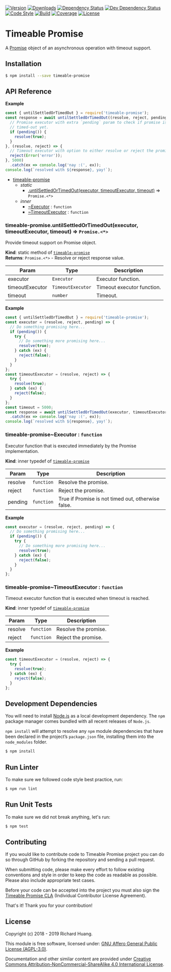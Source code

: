 [![Version](https://img.shields.io/npm/v/timeable-promise.svg)](https://bit.ly/2YFweqU)
[![Downloads](https://img.shields.io/npm/dt/timeable-promise.svg)](https://bit.ly/2YFweqU)
[![Dependency Status](https://img.shields.io/david/rickypc/timeable-promise.svg)](https://bit.ly/2KhJo3N)
[![Dev Dependency Status](https://img.shields.io/david/dev/rickypc/timeable-promise.svg)](https://bit.ly/2MuKEU3)
[![Code Style](https://img.shields.io/badge/code%20style-Airbnb-red.svg)](https://bit.ly/2JYN1gk)
[![Build](https://img.shields.io/travis/rickypc/timeable-promise.svg)](https://bit.ly/2ZlJrSv)
[![Coverage](https://img.shields.io/codecov/c/github/rickypc/timeable-promise.svg)](https://bit.ly/2LPRiVj)
[![License](https://img.shields.io/npm/l/timeable-promise.svg)](https://bit.ly/2yi7gyO)

Timeable Promise
================

A [Promise](https://mzl.la/2Yt4ykQ) object of an asynchronous operation with timeout support.

Installation
-

```bash
$ npm install --save timeable-promise
```

API Reference
-
**Example**  
```js
const { untilSettledOrTimedOut } = require('timeable-promise');
const response = await untilSettledOrTimedOut((resolve, reject, pending) => {
  // Promise executor with extra `pending` param to check if promise is not
  // timed-out yet.
  if (pending()) {
    resolve(true);
  }
}, (resolve, reject) => {
  // Timeout executor with option to either resolve or reject the promise.
  reject(Error('error'));
}, 5000)
  .catch(ex => console.log('nay :(', ex));
console.log(`resolved with ${response}, yay!`);
```

* [timeable-promise](#module_timeable-promise)
    * _static_
        * [.untilSettledOrTimedOut(executor, timeoutExecutor, timeout)](#module_timeable-promise.untilSettledOrTimedOut) ⇒ <code>Promise.&lt;\*&gt;</code>
    * _inner_
        * [~Executor](#module_timeable-promise..Executor) : <code>function</code>
        * [~TimeoutExecutor](#module_timeable-promise..TimeoutExecutor) : <code>function</code>

<a name="module_timeable-promise.untilSettledOrTimedOut"></a>

### timeable-promise.untilSettledOrTimedOut(executor, timeoutExecutor, timeout) ⇒ <code>Promise.&lt;\*&gt;</code>
Provide timeout support on Promise object.

**Kind**: static method of [<code>timeable-promise</code>](#module_timeable-promise)  
**Returns**: <code>Promise.&lt;\*&gt;</code> - Resolve or reject response value.  

| Param | Type | Description |
| --- | --- | --- |
| executor | <code>Executor</code> | Executor function. |
| timeoutExecutor | <code>TimeoutExecutor</code> | Timeout executor function. |
| timeout | <code>number</code> | Timeout. |

**Example**  
```js
const { untilSettledOrTimedOut } = require('timeable-promise');
const executor = (resolve, reject, pending) => {
  // Do something promising here...
  if (pending()) {
    try {
      // Do something more promising here...
      resolve(true);
    } catch (ex) {
      reject(false);
    }
  }
};
const timeoutExecutor = (resolve, reject) => {
  try {
    resolve(true);
  } catch (ex) {
    reject(false);
  }
};
const timeout = 5000;
const response = await untilSettledOrTimedOut(executor, timeoutExecutor, timeout)
  .catch(ex => console.log('nay :(', ex));
console.log(`resolved with ${response}, yay!`);
```
<a name="module_timeable-promise..Executor"></a>

### timeable-promise~Executor : <code>function</code>
Executor function that is executed immediately by the Promise implementation.

**Kind**: inner typedef of [<code>timeable-promise</code>](#module_timeable-promise)  

| Param | Type | Description |
| --- | --- | --- |
| resolve | <code>function</code> | Resolve the promise. |
| reject | <code>function</code> | Reject the promise. |
| pending | <code>function</code> | True if Promise is not timed out, otherwise false. |

**Example**  
```js
const executor = (resolve, reject, pending) => {
  // Do something promising here...
  if (pending()) {
    try {
      // Do something more promising here...
      resolve(true);
    } catch (ex) {
      reject(false);
    }
  }
};
```
<a name="module_timeable-promise..TimeoutExecutor"></a>

### timeable-promise~TimeoutExecutor : <code>function</code>
Timeout executor function that is executed when timeout is reached.

**Kind**: inner typedef of [<code>timeable-promise</code>](#module_timeable-promise)  

| Param | Type | Description |
| --- | --- | --- |
| resolve | <code>function</code> | Resolve the promise. |
| reject | <code>function</code> | Reject the promise. |

**Example**  
```js
const timeoutExecutor = (resolve, reject) => {
  try {
    resolve(true);
  } catch (ex) {
    reject(false);
  }
};
```

Development Dependencies
-
You will need to install [Node.js](https://bit.ly/2SMCGXK) as a local development dependency. The `npm` package manager comes bundled with all recent releases of `Node.js`.

`npm install` will attempt to resolve any `npm` module dependencies that have been declared in the project’s `package.json` file, installing them into the `node_modules` folder.

```bash
$ npm install
```

Run Linter
-
To make sure we followed code style best practice, run:

```bash
$ npm run lint
```

Run Unit Tests
-
To make sure we did not break anything, let's run:

```bash
$ npm test
```

Contributing
-
If you would like to contribute code to Timeable Promise project you can do so through GitHub by forking the repository and sending a pull request.

When submitting code, please make every effort to follow existing conventions and style in order to keep the code as readable as possible. Please also include appropriate test cases.

Before your code can be accepted into the project you must also sign the [Timeable Promise CLA](https://bit.ly/2GCEiOy) (Individual Contributor License Agreement).

That's it! Thank you for your contribution!

License
-
Copyright (c) 2018 - 2019 Richard Huang.

This module is free software, licensed under: [GNU Affero General Public License (AGPL-3.0)](https://bit.ly/2yi7gyO).

Documentation and other similar content are provided under [Creative Commons Attribution-NonCommercial-ShareAlike 4.0 International License](https://bit.ly/2SMCRlS).
